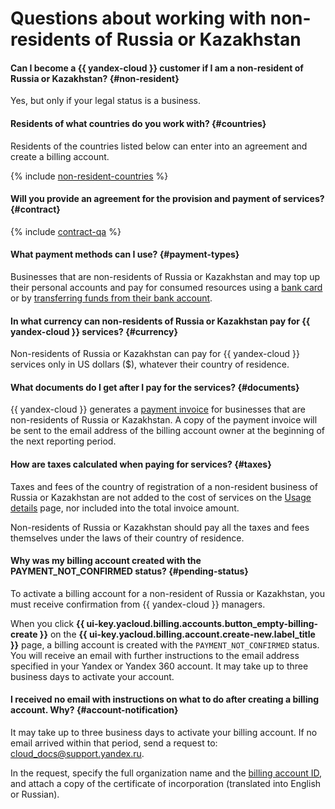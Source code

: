 # Questions about working with non-residents of Russia or Kazakhstan


#### Can I become a {{ yandex-cloud }} customer if I am a non-resident of Russia or Kazakhstan? {#non-resident}

Yes, but only if your legal status is a business.


#### Residents of what countries do you work with? {#countries}

Residents of the countries listed below can enter into an agreement and create a billing account.

{% include [non-resident-countries](../../billing/_includes/non-resident-countries.md) %}


#### Will you provide an agreement for the provision and payment of services? {#contract}

{% include [contract-qa](../../billing/_includes/contract-qa.md) %}

#### What payment methods can I use? {#payment-types}

Businesses that are non-residents of Russia or Kazakhstan and may top up their personal accounts and pay for consumed resources using a [bank card](../../billing/payment/payment-methods-card-business.md) or by [transferring funds from their bank account](../../billing/payment/payment-methods-business.md).


#### In what currency can non-residents of Russia or Kazakhstan pay for {{ yandex-cloud }} services? {#currency}

Non-residents of Russia or Kazakhstan can pay for {{ yandex-cloud }} services only in US dollars ($), whatever their country of residence.

#### What documents do I get after I pay for the services? {#documents}

{{ yandex-cloud }} generates a [payment invoice](../../billing/concepts/bill.md) for businesses that are non-residents of Russia or Kazakhstan. A copy of the payment invoice will be sent to the email address of the billing account owner at the beginning of the next reporting period.


#### How are taxes calculated when paying for services? {#taxes}

Taxes and fees of the country of registration of a non-resident business of Russia or Kazakhstan are not added to the cost of services on the [Usage details](../../billing/operations/check-charges.md) page, nor included into the total invoice amount.

Non-residents of Russia or Kazakhstan should pay all the taxes and fees themselves under the laws of their country of residence.

#### Why was my billing account created with the PAYMENT_NOT_CONFIRMED status? {#pending-status}

To activate a billing account for a non-resident of Russia or Kazakhstan, you must receive confirmation from {{ yandex-cloud }} managers.

When you click **{{ ui-key.yacloud.billing.accounts.button_empty-billing-create }}** on the **{{ ui-key.yacloud.billing.account.create-new.label_title }}** page, a billing account is created with the `PAYMENT_NOT_CONFIRMED` status. You will receive an email with further instructions to the email address specified in your Yandex or Yandex 360 account. It may take up to three business days to activate your account.

#### I received no email with instructions on what to do after creating a billing account. Why? {#account-notification}

It may take up to three business days to activate your billing account.
If no email arrived within that period, send a request to: [cloud_docs@support.yandex.ru](mailto:cloud_docs@support.yandex.ru).

In the request, specify the full organization name and the [billing account ID](../../billing/concepts/billing-account.md#billing-account-id), and attach a copy of the certificate of incorporation (translated into English or Russian).